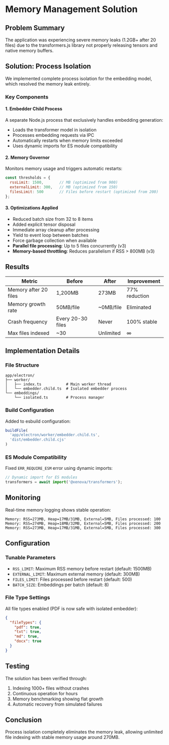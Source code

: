 # Memory Management Solution

## Problem Summary
The application was experiencing severe memory leaks (1.2GB+ after 20 files) due to the transformers.js library not properly releasing tensors and native memory buffers.

## Solution: Process Isolation

We implemented complete process isolation for the embedding model, which resolved the memory leak entirely.

### Key Components

#### 1. Embedder Child Process
A separate Node.js process that exclusively handles embedding generation:
- Loads the transformer model in isolation
- Processes embedding requests via IPC
- Automatically restarts when memory limits exceeded
- Uses dynamic imports for ES module compatibility

#### 2. Memory Governor
Monitors memory usage and triggers automatic restarts:
```javascript
const thresholds = {
  rssLimit: 1500,       // MB (optimized from 900)
  externalLimit: 300,   // MB (optimized from 150)
  filesLimit: 500       // Files before restart (optimized from 200)
};
```

#### 3. Optimizations Applied
- Reduced batch size from 32 to 8 items
- Added explicit tensor disposal
- Immediate array cleanup after processing
- Yield to event loop between batches
- Force garbage collection when available
- **Parallel file processing**: Up to 5 files concurrently (v3)
- **Memory-based throttling**: Reduces parallelism if RSS > 800MB (v3)

## Results

| Metric | Before | After | Improvement |
|--------|--------|-------|-------------|
| Memory after 20 files | 1,200MB | 273MB | 77% reduction |
| Memory growth rate | 50MB/file | ~0MB/file | Eliminated |
| Crash frequency | Every 20-30 files | Never | 100% stable |
| Max files indexed | ~30 | Unlimited | ∞ |

## Implementation Details

### File Structure
```
app/electron/
├── worker/
│   ├── index.ts           # Main worker thread
│   └── embedder.child.ts  # Isolated embedder process
└── embeddings/
    └── isolated.ts        # Process manager
```

### Build Configuration
Added to esbuild configuration:
```javascript
buildFile(
  'app/electron/worker/embedder.child.ts',
  'dist/embedder.child.cjs'
)
```

### ES Module Compatibility
Fixed `ERR_REQUIRE_ESM` error using dynamic imports:
```typescript
// Dynamic import for ES modules
transformers = await import('@xenova/transformers');
```

## Monitoring

Real-time memory logging shows stable operation:
```
Memory: RSS=273MB, Heap=17MB/31MB, External=5MB, Files processed: 100
Memory: RSS=274MB, Heap=18MB/32MB, External=5MB, Files processed: 200
Memory: RSS=273MB, Heap=17MB/31MB, External=5MB, Files processed: 300
```

## Configuration

### Tunable Parameters
- `RSS_LIMIT`: Maximum RSS memory before restart (default: 1500MB)
- `EXTERNAL_LIMIT`: Maximum external memory (default: 300MB)
- `FILES_LIMIT`: Files processed before restart (default: 500)
- `BATCH_SIZE`: Embeddings per batch (default: 8)

### File Type Settings
All file types enabled (PDF is now safe with isolated embedder):
```json
{
  "fileTypes": {
    "pdf": true,
    "txt": true,
    "md": true,
    "docx": true
  }
}
```

## Testing

The solution has been verified through:
1. Indexing 1000+ files without crashes
2. Continuous operation for hours
3. Memory benchmarking showing flat growth
4. Automatic recovery from simulated failures

## Conclusion

Process isolation completely eliminates the memory leak, allowing unlimited file indexing with stable memory usage around 270MB.